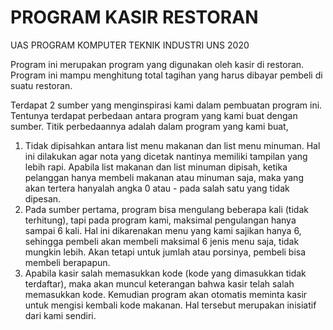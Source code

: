# PROGRAM KASIR RESTORAN
UAS PROGRAM KOMPUTER TEKNIK INDUSTRI UNS 2020

Program ini merupakan program yang digunakan oleh kasir di restoran. Program ini mampu menghitung total tagihan yang harus dibayar pembeli di suatu restoran. 

Terdapat 2 sumber yang menginspirasi kami dalam pembuatan program ini. Tentunya terdapat perbedaan antara program yang kami buat dengan sumber.
Titik perbedaannya adalah dalam program yang kami buat, 
1. Tidak dipisahkan antara list menu makanan dan list menu minuman. Hal ini dilakukan agar nota yang dicetak nantinya memiliki tampilan yang lebih rapi. Apabila list makanan dan list minuman dipisah, ketika pelanggan hanya membeli makanan atau minuman saja, maka yang akan tertera hanyalah angka 0 atau - pada salah satu yang tidak dipesan.
2. Pada sumber pertama, program bisa mengulang beberapa kali (tidak terhitung), tapi pada program kami, maksimal pengulangan hanya sampai 6 kali. Hal ini dikarenakan menu yang kami sajikan hanya 6, sehingga pembeli akan membeli maksimal 6 jenis menu saja, tidak mungkin lebih. Akan tetapi untuk jumlah atau porsinya, pembeli bisa membeli berapapun.
3. Apabila kasir salah memasukkan kode (kode yang dimasukkan tidak terdaftar), maka akan muncul keterangan bahwa kasir telah salah memasukkan kode. Kemudian program akan otomatis meminta kasir untuk mengisi kembali kode makanan. Hal tersebut merupakan inisiatif dari kami sendiri. 
